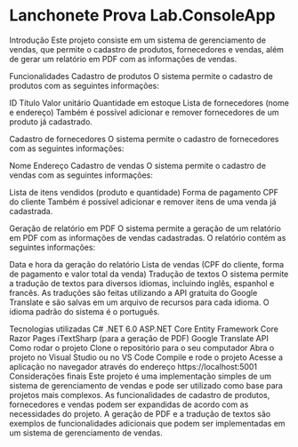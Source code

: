 # Lanchonete Prova Lab.ConsoleApp

Introdução
Este projeto consiste em um sistema de gerenciamento de vendas, que permite o cadastro de produtos, fornecedores e vendas, além de gerar um relatório em PDF com as informações de vendas.

Funcionalidades
Cadastro de produtos
O sistema permite o cadastro de produtos com as seguintes informações:

ID
Título
Valor unitário
Quantidade em estoque
Lista de fornecedores (nome e endereço)
Também é possível adicionar e remover fornecedores de um produto já cadastrado.

Cadastro de fornecedores
O sistema permite o cadastro de fornecedores com as seguintes informações:

Nome
Endereço
Cadastro de vendas
O sistema permite o cadastro de vendas com as seguintes informações:

Lista de itens vendidos (produto e quantidade)
Forma de pagamento
CPF do cliente
Também é possível adicionar e remover itens de uma venda já cadastrada.

Geração de relatório em PDF
O sistema permite a geração de um relatório em PDF com as informações de vendas cadastradas. O relatório contém as seguintes informações:

Data e hora da geração do relatório
Lista de vendas (CPF do cliente, forma de pagamento e valor total da venda)
Tradução de textos
O sistema permite a tradução de textos para diversos idiomas, incluindo inglês, espanhol e francês. As traduções são feitas utilizando a API gratuita do Google Translate e são salvas em um arquivo de recursos para cada idioma. O idioma padrão do sistema é o português.

Tecnologias utilizadas
C# .NET 6.0
ASP.NET Core
Entity Framework Core
Razor Pages
iTextSharp (para a geração de PDF)
Google Translate API
Como rodar o projeto
Clone o repositório para o seu computador
Abra o projeto no Visual Studio ou no VS Code
Compile e rode o projeto
Acesse a aplicação no navegador através do endereço https://localhost:5001
Considerações finais
Este projeto é uma implementação simples de um sistema de gerenciamento de vendas e pode ser utilizado como base para projetos mais complexos. As funcionalidades de cadastro de produtos, fornecedores e vendas podem ser expandidas de acordo com as necessidades do projeto. A geração de PDF e a tradução de textos são exemplos de funcionalidades adicionais que podem ser implementadas em um sistema de gerenciamento de vendas.
